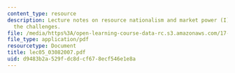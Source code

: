 ```yaml
---
content_type: resource
description: Lecture notes on resource nationalism and market power (I) - OPEC and
  the challenges.
file: /media/https%3A/open-learning-course-data-rc.s3.amazonaws.com/17-906-reading-seminar-in-social-science-the-geopolitics-and-geoeconomics-of-global-energy-spring-2007/d9483b2a529fdc8dcf678ecf546e1e8a_lec05_03082007.pdf
file_type: application/pdf
resourcetype: Document
title: lec05_03082007.pdf
uid: d9483b2a-529f-dc8d-cf67-8ecf546e1e8a
---
```

